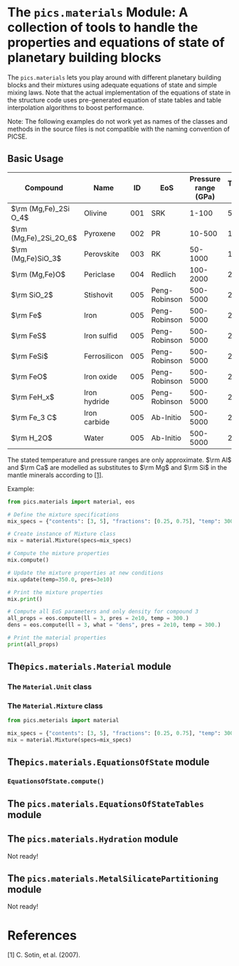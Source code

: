 # The ```pics.materials``` Module: A collection of tools to handle the properties and equations of state of planetary building blocks

The ```pics.materials``` lets you play around with different planetary building blocks and their mixtures using adequate equations of state and simple mixing laws. Note that the actual implementation of the equations of state in the structure code uses pre-generated equation of state tables and table interpolation algorithms to boost performance.

Note: The following examples do not work yet as names of the classes and methods in the source files is not compatible with the naming convention of PICSE.

## Basic Usage

| Compound | Name | ID  | EoS      | Pressure range (GPa) | Temperature range (K) | Literature |
|----------|------|-----|----------|----------------------|-----------------------|------------|
| $\rm (Mg,Fe)_2Si O_4$  | Olivine | 001 | SRK      | 1-100                | 50-200                | Ref 1      |
| $\rm (Mg,Fe)_2Si_2O_6$  | Pyroxene | 002 | PR       | 10-500               | 100-300               | Ref 2      |
| $\rm (Mg,Fe)SiO_3$  | Perovskite | 003 | RK       | 50-1000              | 150-400               | Ref 3      |
| $\rm (Mg,Fe)O$   | Periclase | 004 | Redlich | 100-2000             | 200-500               | Ref 4      |
| $\rm SiO_2$  | Stishovit | 005 | Peng-Robinson | 500-5000        | 250-600               | Ref 5      |
| $\rm Fe$  | Iron | 005 | Peng-Robinson | 500-5000        | 250-600               | Ref 5      |
| $\rm FeS$  | Iron sulfid | 005 | Peng-Robinson | 500-5000        | 250-600               | Ref 5      |
| $\rm FeSi$  | Ferrosilicon | 005 | Peng-Robinson | 500-5000        | 250-600               | Ref 5      |
| $\rm FeO$  | Iron oxide |  005 | Peng-Robinson | 500-5000        | 250-600               | Ref 5      |
| $\rm FeH_x$  | Iron hydride | 005 | Peng-Robinson | 500-5000        | 250-600               | Ref 5      |
| $\rm Fe_3 C$  | Iron carbide | 005 | Ab-Initio | 500-5000        | 250-600               | Ref 5      |
| $\rm H_2O$  | Water | 005 | Ab-Initio | 500-5000        | 250-600               | Ref 5      |

The stated temperature and pressure ranges are only approximate. $\rm Al$ and $\rm Ca$ are modelled as substitutes to $\rm Mg$ and $\rm Si$ in the mantle minerals according to [[1]](#1).

Example:

```python
from pics.materials import material, eos

# Define the mixture specifications
mix_specs = {"contents": [3, 5], "fractions": [0.25, 0.75], "temp": 300.0, "pres": 2e10}

# Create instance of Mixture class
mix = material.Mixture(specs=mix_specs)

# Compute the mixture properties
mix.compute()

# Update the mixture properties at new conditions
mix.update(temp=350.0, pres=3e10)

# Print the mixture properties
mix.print()

# Compute all EoS parameters and only density for compound 3
all_props = eos.compute(ll = 3, pres = 2e10, temp = 300.)
dens = eos.compute(ll = 3, what = "dens", pres = 2e10, temp = 300.)

# Print the material properties
print(all_props)
```

## The```pics.materials.Material``` module

### The ```Material.Unit``` class

### The ```Material.Mixture``` class

```python
from pics.meterials import material

mix_specs = {"contents": [3, 5], "fractions": [0.25, 0.75], "temp": 300.0, "pres": 2e10}
mix = material.Mixture(specs=mix_specs)
```

## The```pics.materials.EquationsOfState``` module

### ```EquationsOfState.compute()```

## The ```pics.materials.EquationsOfStateTables``` module

## The ```pics.materials.Hydration``` module

Not ready!

## The ```pics.materials.MetalSilicatePartitioning``` module

Not ready!

# References

<a id="1">[1]</a> 
C. Sotin, et al. (2007).